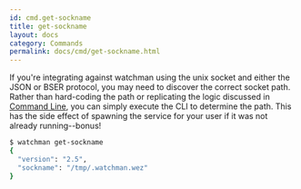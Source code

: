 ```yaml
---
id: cmd.get-sockname
title: get-sockname
layout: docs
category: Commands
permalink: docs/cmd/get-sockname.html
---
```


If you're integrating against watchman using the unix socket and either the
JSON or BSER protocol, you may need to discover the correct socket path.
Rather than hard-coding the path or replicating the logic discussed in
[Command Line](/watchman/docs/cli-options.html), you can simply execute the
CLI to determine the path.  This has the side effect of spawning the service
for your user if it was not already running--bonus!

```bash
$ watchman get-sockname
{
  "version": "2.5",
  "sockname": "/tmp/.watchman.wez"
}
```
